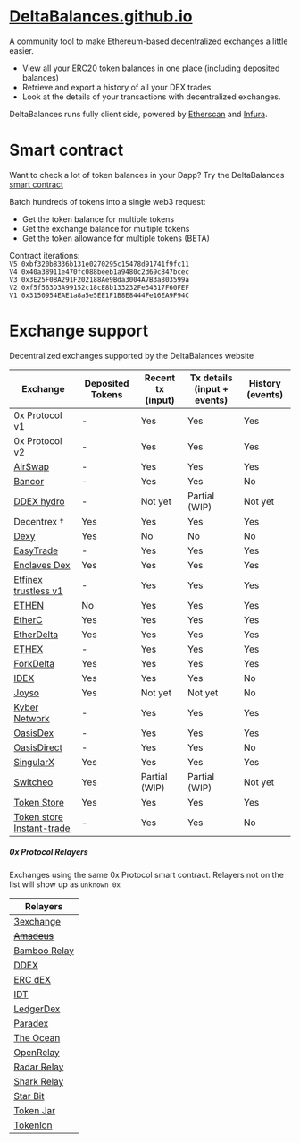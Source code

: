 # [DeltaBalances.github.io](https://deltabalances.github.io)
A community tool to make Ethereum-based decentralized exchanges a little easier.
+ View all your ERC20 token balances in one place (including deposited balances)
+ Retrieve and export a history of all your DEX trades.
+ Look at the details of your transactions with decentralized exchanges.


DeltaBalances runs fully client side, powered by [Etherscan](https://etherscan.io) and [Infura](https://infura.io).

# Smart contract
Want to check a lot of token balances in your Dapp?
Try the DeltaBalances [smart contract](https://etherscan.io/address/0xbf320b8336b131e0270295c15478d91741f9fc11#code) 

Batch hundreds of tokens into a single web3 request:
+ Get the token balance for multiple tokens 
+ Get the exchange balance for multiple tokens 
+ Get the token allowance for multiple tokens (BETA)

Contract iterations:  
`V5 0xbf320b8336b131e0270295c15478d91741f9fc11`  
`V4 0x40a38911e470fc088beeb1a9480c2d69c847bcec`  
`V3 0x3E25F0BA291F202188Ae9Bda3004A7B3a803599a`  
`V2 0xf5f563D3A99152c18cE8b133232Fe34317F60FEF`  
`V1 0x3150954EAE1a8a5e5EE1F1B8E8444Fe16EA9F94C`  

# Exchange support
Decentralized exchanges supported by the DeltaBalances website

| Exchange | Deposited Tokens | Recent tx (input)| Tx details (input + events) | History (events) |
|----------|------------------|------------------|-----------------------------|------------------|
| 0x Protocol v1 | - | Yes| Yes| Yes |
| 0x Protocol v2 | - | Yes| Yes| Yes |
| [AirSwap](https://airswap.io)| - | Yes |Yes |Yes|
| [Bancor](https://bancor.network)  | - | Yes| Yes | No|
| [DDEX hydro](https://ddex.io/)| - | Not yet| Partial (WIP)| Not yet |
| Decentrex †| Yes| Yes| Yes| Yes |
| [Dexy](https://dexy.market) |Yes| No| No | No|
| [EasyTrade](https://easytrade.io) |-| Yes| Yes | Yes|
| [Enclaves Dex](https://enclaves.io) | Yes | Yes| Yes | Yes|
| [Etfinex trustless v1](https://trustless.ethfinex.com) | - | Yes | Yes | Yes |
| [ETHEN](https://ethen.market) |No|Yes|Yes|Yes|
| [EtherC](https://etherc.io) |Yes|Yes|Yes|Yes|
| [EtherDelta](https://etherdelta.com)| Yes| Yes| Yes| Yes | 
| [ETHEX](https://ethex.market)|-|Yes|Yes|Yes|
| [ForkDelta](https://forkDelta.app)| Yes| Yes| Yes| Yes | 
| [IDEX](https://idex.market)| Yes |Yes |Yes| No |
| [Joyso](https://joyso.io)|Yes| Not yet| Not yet | No|
| [Kyber Network](https://kyber.network) |-|Yes|Yes| Yes | Yes|
| [OasisDex](https://oasisdex.com) |-|Yes| Yes | Yes|
| [OasisDirect](https://oasis.direct) |-|Yes| Yes | No|
| [SingularX](https://singularx.com)|Yes| Yes| Yes | Yes|
| [Switcheo](https://switcheo.exchange)|Yes| Partial (WIP)| Partial (WIP) | Not yet|
| [Token Store](https://token.store)| Yes| Yes| Yes| Yes |
| [Token store Instant-trade](https://token.store)| - | Yes| Yes | No|



##### 0x Protocol Relayers
Exchanges using the same 0x Protocol smart contract.
Relayers not on the list will show up as `unknown 0x`

| Relayers |
|-------------------|
|[3exchange](https://3xchange.io)|
|~~[Amadeus](https://amadeusrelay.org/)~~|
|[Bamboo Relay](https://bamboorelay.com)|
|[DDEX](https://ddex.io/)|
|[ERC dEX](https://ercdex.com/)|
|[IDT](https://idtexchange.com)|
|[LedgerDex](https://www.ledgerdex.com/)|
|[Paradex](https://paradex.io/)|
|[The Ocean](https://theocean.trade)|
|[OpenRelay](https://openrelay.xyz/)|
|[Radar Relay](https://radarrelay.com/)|
|[Shark Relay](https://sharkrelay.com)|
|[Star Bit](https://www.starbitex.com/)|
|[Token Jar](https://tokenjar.io)|
|[Tokenlon](https://tokenlon.token.im/tokenlon)|







